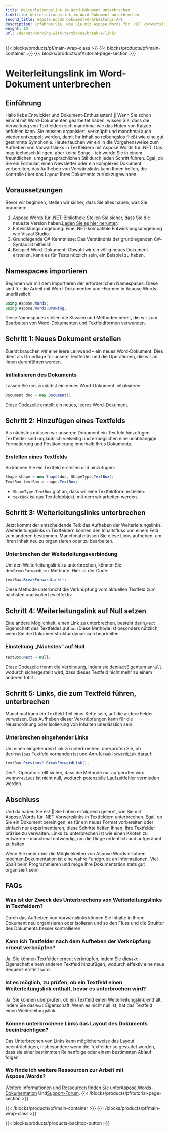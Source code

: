 ```yaml
---
title: Weiterleitungslink im Word-Dokument unterbrechen
linktitle: Weiterleitungslink im Word-Dokument unterbrechen
second_title: Aspose.Words Dokumentverarbeitungs-API
description: Erfahren Sie, wie Sie mit Aspose.Words für .NET Vorwärtslinks in Textfeldern von Word-Dokumenten unterbrechen. Folgen Sie unserer Anleitung für eine reibungslosere Dokumentenverwaltung.
weight: 10
url: /de/net/working-with-textboxes/break-a-link/
---
```


{{< blocks/products/pf/main-wrap-class >}}
{{< blocks/products/pf/main-container >}}
{{< blocks/products/pf/tutorial-page-section >}}

# Weiterleitungslink im Word-Dokument unterbrechen


## Einführung

Hallo liebe Entwickler und Dokument-Enthusiasten! 🌟 Wenn Sie schon einmal mit Word-Dokumenten gearbeitet haben, wissen Sie, dass die Verwaltung von Textfeldern sich manchmal wie das Hüten von Katzen anfühlen kann. Sie müssen organisiert, verknüpft und manchmal auch wieder entkoppelt werden, damit Ihr Inhalt so reibungslos fließt wie eine gut gestimmte Symphonie. Heute tauchen wir ein in die Vorgehensweise zum Aufheben von Vorwärtslinks in Textfeldern mit Aspose.Words für .NET. Das mag technisch klingen, aber keine Sorge – ich werde Sie in einem freundlichen, umgangssprachlichen Stil durch jeden Schritt führen. Egal, ob Sie ein Formular, einen Newsletter oder ein komplexes Dokument vorbereiten, das Aufheben von Vorwärtslinks kann Ihnen helfen, die Kontrolle über das Layout Ihres Dokuments zurückzugewinnen.

## Voraussetzungen

Bevor wir beginnen, stellen wir sicher, dass Sie alles haben, was Sie brauchen:

1.  Aspose.Words für .NET-Bibliothek: Stellen Sie sicher, dass Sie die neueste Version haben.[Laden Sie es hier herunter](https://releases.aspose.com/words/net/).
2. Entwicklungsumgebung: Eine .NET-kompatible Entwicklungsumgebung wie Visual Studio.
3. Grundlegende C#-Kenntnisse: Das Verständnis der grundlegenden C#-Syntax ist hilfreich.
4. Beispiel-Word-Dokument: Obwohl wir ein völlig neues Dokument erstellen, kann es für Tests nützlich sein, ein Beispiel zu haben.

## Namespaces importieren

Beginnen wir mit dem Importieren der erforderlichen Namespaces. Diese sind für die Arbeit mit Word-Dokumenten und -Formen in Aspose.Words unerlässlich.

```csharp
using Aspose.Words;
using Aspose.Words.Drawing;
```

Diese Namespaces stellen die Klassen und Methoden bereit, die wir zum Bearbeiten von Word-Dokumenten und Textfeldformen verwenden.

## Schritt 1: Neues Dokument erstellen

Zuerst brauchen wir eine leere Leinwand – ein neues Word-Dokument. Dies dient als Grundlage für unsere Textfelder und die Operationen, die wir an ihnen durchführen werden.

### Initialisieren des Dokuments

Lassen Sie uns zunächst ein neues Word-Dokument initialisieren:

```csharp
Document doc = new Document();
```

Diese Codezeile erstellt ein neues, leeres Word-Dokument.

## Schritt 2: Hinzufügen eines Textfelds

Als nächstes müssen wir unserem Dokument ein Textfeld hinzufügen. Textfelder sind unglaublich vielseitig und ermöglichen eine unabhängige Formatierung und Positionierung innerhalb Ihres Dokuments.

### Erstellen eines Textfelds

So können Sie ein Textfeld erstellen und hinzufügen:

```csharp
Shape shape = new Shape(doc, ShapeType.TextBox);
TextBox textBox = shape.TextBox;
```

- `ShapeType.TextBox` gibt an, dass wir eine Textfeldform erstellen.
- `textBox` ist das Textfeldobjekt, mit dem wir arbeiten werden.

## Schritt 3: Weiterleitungslinks unterbrechen

Jetzt kommt der entscheidende Teil: das Aufheben der Weiterleitungslinks. Weiterleitungslinks in Textfeldern können den Inhaltsfluss von einem Feld zum anderen bestimmen. Manchmal müssen Sie diese Links aufheben, um Ihren Inhalt neu zu organisieren oder zu bearbeiten.

### Unterbrechen der Weiterleitungsverbindung

 Um den Weiterleitungslink zu unterbrechen, können Sie den`BreakForwardLink` Methode. Hier ist der Code:

```csharp
textBox.BreakForwardLink();
```

Diese Methode unterbricht die Verknüpfung vom aktuellen Textfeld zum nächsten und isoliert es effektiv.

## Schritt 4: Weiterleitungslink auf Null setzen

 Eine andere Möglichkeit, einen Link zu unterbrechen, besteht darin,`Next` Eigenschaft des Textfeldes auf`null`Diese Methode ist besonders nützlich, wenn Sie die Dokumentstruktur dynamisch bearbeiten.

### Einstellung „Nächstes“ auf Null

```csharp
textBox.Next = null;
```

 Diese Codezeile trennt die Verbindung, indem sie den`Next`Eigentum an`null`, wodurch sichergestellt wird, dass dieses Textfeld nicht mehr zu einem anderen führt.

## Schritt 5: Links, die zum Textfeld führen, unterbrechen

Manchmal kann ein Textfeld Teil einer Kette sein, auf die andere Felder verweisen. Das Aufheben dieser Verknüpfungen kann für die Neuanordnung oder Isolierung von Inhalten unerlässlich sein.

### Unterbrechen eingehender Links

 Um einen eingehenden Link zu unterbrechen, überprüfen Sie, ob der`Previous` Textfeld vorhanden ist und Anruf`BreakForwardLink` darauf:

```csharp
textBox.Previous?.BreakForwardLink();
```

 Der`?.` Operator stellt sicher, dass die Methode nur aufgerufen wird, wenn`Previous` ist nicht null, wodurch potenzielle Laufzeitfehler vermieden werden.

## Abschluss

Und da haben Sie es! 🎉 Sie haben erfolgreich gelernt, wie Sie mit Aspose.Words für .NET Vorwärtslinks in Textfeldern unterbrechen. Egal, ob Sie ein Dokument bereinigen, es für ein neues Format vorbereiten oder einfach nur experimentieren, diese Schritte helfen Ihnen, Ihre Textfelder präzise zu verwalten. Links zu unterbrechen ist wie einen Knoten zu entwirren – manchmal notwendig, um die Dinge ordentlich und aufgeräumt zu halten. 

 Wenn Sie mehr über die Möglichkeiten von Aspose.Words erfahren möchten,[Dokumentation](https://reference.aspose.com/words/net/) ist eine wahre Fundgrube an Informationen. Viel Spaß beim Programmieren und möge Ihre Dokumentation stets gut organisiert sein!

## FAQs

### Was ist der Zweck des Unterbrechens von Weiterleitungslinks in Textfeldern?

Durch das Aufheben von Vorwärtslinks können Sie Inhalte in Ihrem Dokument neu organisieren oder isolieren und so den Fluss und die Struktur des Dokuments besser kontrollieren.

### Kann ich Textfelder nach dem Aufheben der Verknüpfung erneut verknüpfen?

 Ja, Sie können Textfelder erneut verknüpfen, indem Sie die`Next` -Eigenschaft einem anderen Textfeld hinzufügen, wodurch effektiv eine neue Sequenz erstellt wird.

### Ist es möglich, zu prüfen, ob ein Textfeld einen Weiterleitungslink enthält, bevor es unterbrochen wird?

 Ja, Sie können überprüfen, ob ein Textfeld einen Weiterleitungslink enthält, indem Sie das`Next` Eigenschaft. Wenn es nicht null ist, hat das Textfeld einen Weiterleitungslink.

### Können unterbrochene Links das Layout des Dokuments beeinträchtigen?

Das Unterbrechen von Links kann möglicherweise das Layout beeinträchtigen, insbesondere wenn die Textfelder so gestaltet wurden, dass sie einer bestimmten Reihenfolge oder einem bestimmten Ablauf folgen.

### Wo finde ich weitere Ressourcen zur Arbeit mit Aspose.Words?

 Weitere Informationen und Ressourcen finden Sie unter[Aspose.Words-Dokumentation](https://reference.aspose.com/words/net/) Und[Support-Forum](https://forum.aspose.com/c/words/8).
{{< /blocks/products/pf/tutorial-page-section >}}

{{< /blocks/products/pf/main-container >}}
{{< /blocks/products/pf/main-wrap-class >}}

{{< blocks/products/products-backtop-button >}}
